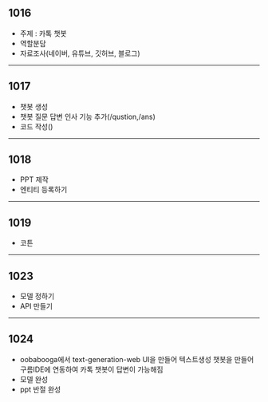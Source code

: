 ## 1016
* 주제 : 카톡 챗봇
* 역할분담
* 자료조사(네이버, 유튜브, 깃허브, 블로그)

---
## 1017
* 챗봇 생성
* 챗봇 질문 답변 인사 기능 추가(/qustion,/ans)
* 코드 작성()

---
## 1018
* PPT 제작
* 엔티티 등록하기

---
## 1019
* 코튼

---
## 1023
* 모델 정하기
* API 만들기

---
## 1024
* oobabooga에서 text-generation-web UI을 만들어 텍스트생성 챗봇을 만들어
  구름IDE에 연동하여 카톡 챗봇이 답변이 가능해짐
* 모델 완성
* ppt 반절 완성
